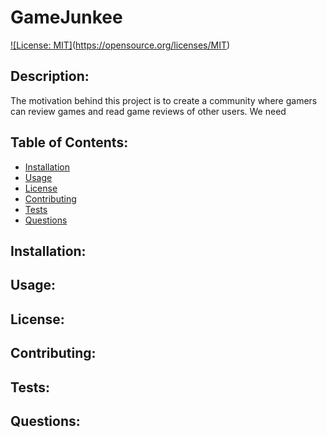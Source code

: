 # GameJunkee

[![License: MIT]](https://img.shields.io/badge/License-MIT-yellow.svg)(https://opensource.org/licenses/MIT)

## Description:
The motivation behind this project is to create a community where gamers can review games and read game reviews of other users. We need


## Table of Contents:
* [Installation](#installation)
* [Usage](#usage)
* [License](#license)
* [Contributing](#contributing)
* [Tests](#tests)
* [Questions](#questions)

## Installation:


## Usage:


## License:


## Contributing:


## Tests:


## Questions:


